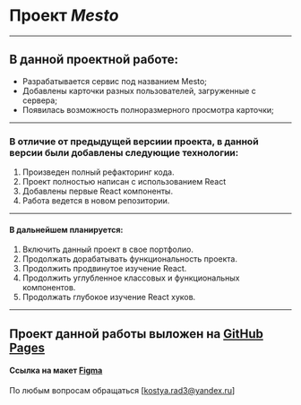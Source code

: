 # Проект ***Mesto***
------
## В данной проектной работе:
* Разрабатывается сервис под названием Mesto;
* Добавлены карточки разных пользователей, загруженные с сервера;
* Появилась возможность полноразмерного просмотра карточки;
------
### В отличие от предыдущей версиии проекта, в данной версии были добавлены следующие технологии:
1. Произведен полный рефакторинг кода.
2. Проект полностью написан с использованием React
3. Добавлены первые React компоненты.
4. Работа ведется в новом репозитории.
------
#### В дальнейшем планируется:
1. Включить данный проект в свое портфолио.
2. Продолжать дорабатывать функциональность проекта.
3. Продолжить продвинутое изучение React.
4. Продолжить углубленное классовых и функциональных компонентов.
5. Продолжать глубокое изучение React хуков.
------

Проект данной работы выложен на [GitHub Pages](https://kostyarad3.github.io/mesto-react/ "GitHub Pages")
------
#### Ссылка на макет [Figma](https://www.figma.com/file/PSdQFRHoxXJFs2FH8IXViF/JavaScript-9-sprint?node-id=0%3A1 "Макет Figma")


По любым вопросам обращаться [kostya.rad3@yandex.ru]
